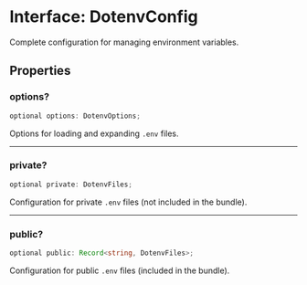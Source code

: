 # Interface: DotenvConfig

Complete configuration for managing environment variables.

## Properties

### options?

```ts
optional options: DotenvOptions;
```

Options for loading and expanding `.env` files.

***

### private?

```ts
optional private: DotenvFiles;
```

Configuration for private `.env` files (not included in the bundle).

***

### public?

```ts
optional public: Record<string, DotenvFiles>;
```

Configuration for public `.env` files (included in the bundle).
